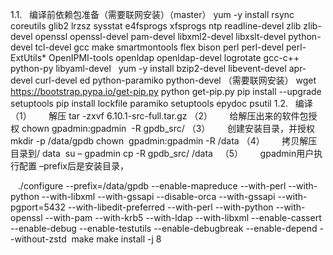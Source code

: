 1.1.   编译前依赖包准备（需要联网安装）（master）
yum -y install rsync coreutils glib2 lrzsz sysstat e4fsprogs xfsprogs ntp readline-devel zlib zlib-devel openssl openssl-devel pam-devel libxml2-devel libxslt-devel python-devel tcl-devel gcc make smartmontools flex bison perl perl-devel perl-ExtUtils* OpenIPMI-tools openldap openldap-devel logrotate gcc-c++ python-py libyaml-devel
 
yum -y install bzip2-devel libevent-devel apr-devel curl-devel ed python-paramiko python-devel
（需要联网安装）
wget https://bootstrap.pypa.io/get-pip.py
python get-pip.py
pip install --upgrade setuptools
pip install lockfile paramiko setuptools epydoc psutil
1.2.   编译
（1）       解压
tar -zxvf 6.10.1-src-full.tar.gz
（2）       给解压出来的软件包授权
chown gpadmin:gpadmin  -R gpdb_src/
（3）       创建安装目录，并授权
mkdir -p /data/gpdb
chown  gpadmin:gpadmin -R /data
（4）       拷贝解压目录到/ data  
su – gpadmin
cp -R gpdb_src/ /data
 
（5）       gpadmin用户执行配置 –prefix后是安装目录，


   ./configure --prefix=/data/gpdb --enable-mapreduce --with-perl --with-python --with-libxml --with-gssapi --disable-orca --with-gssapi --with-pgport=5432 --with-libedit-preferred --with-perl --with-python --with-openssl --with-pam --with-krb5 --with-ldap --with-libxml --enable-cassert --enable-debug --enable-testutils --enable-debugbreak --enable-depend --without-zstd 
make 
make install -j 8